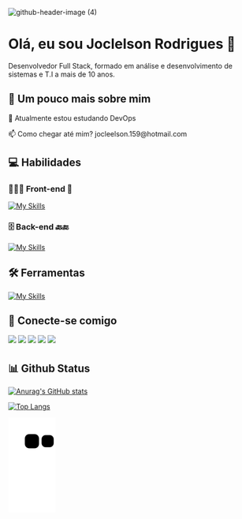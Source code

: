 ![github-header-image (4)](https://user-images.githubusercontent.com/104178622/184713903-2800febb-e6ac-401d-a6ba-c786d92d25a2.png)
# Olá, eu sou Joclelson Rodrigues 👋


Desenvolvedor Full Stack, formado em análise e desenvolvimento de sistemas e T.I a mais de 10 anos.

## 🚀 Um pouco mais sobre mim
<p>🧠 Atualmente estou estudando DevOps</p>
<p>📫 Como chegar até mim? jocleelson.159@hotmail.com</p>

## 💻 Habilidades

### 👨🏻‍💻 Front-end 📱
[![My Skills](https://skillicons.dev/icons?i=html,css,js,react,styledcomponents,bootstrap,materialui,jest)](https://skillicons.dev)

### 🗄️ Back-end 🔙🔚
[![My Skills](https://skillicons.dev/icons?i=ts,cs,nodejs,express,mysql,aws,firebase,git)](https://skillicons.dev)

## 🛠 Ferramentas
[![My Skills](https://skillicons.dev/icons?i=vscode,netlify,heroku,github,figma,ps,discord)](https://skillicons.dev)

## 🔗 Conecte-se comigo
<p>
<a href="https://joclelsonr.github.io/landingpage/"><img src="https://img.shields.io/badge/Blogger-FF5722?style=for-the-badge&logo=blogger&logoColor=white" style="margin-bottom: 4px;" height="30px" target="_blank"></a>
<a href="https://www.linkedin.com/in/joclelson-rodrigues-00327622b/"><img src="https://img.shields.io/badge/linkedin-%230077B5.svg?style=for-the-badge&logo=linkedin&logoColor=white" style="margin-bottom: 4px;" height="30px" target="_blank"></a>
<a href="https://www.facebook.com/joclelsonr"><img src="https://img.shields.io/badge/Facebook-%231877F2.svg?style=for-the-badge&logo=Facebook&logoColor=white" style="margin-bottom: 4px;" height="30px" target="_blank"></a>
<a href="https://www.instagram.com/joclelsonr"><img src="https://img.shields.io/badge/Instagram-%23E4405F.svg?style=for-the-badge&logo=Instagram&logoColor=white" style="margin-bottom: 4px;" height="30px" target="_blank"></a>
<a href="https://twitter.com/joclelsonr"><img src="https://img.shields.io/badge/Twitter-%231DA1F2.svg?style=for-the-badge&logo=Twitter&logoColor=white" style="margin-bottom: 4px;" height="30px" target="_blank"></a>
</p>

## 📊 Github Status

[![Anurag's GitHub stats](https://github-readme-stats.vercel.app/api?username=joclelsonr&count_private=true&theme=radical)](https://github.com/joclelsonr/github-readme-stats)

[![Top Langs](https://github-readme-stats.vercel.app/api/top-langs/?username=anuraghazra&layout=compact&theme=dracula)](https://github.com/joclelsonr/github-readme-stats)



![snake gif](https://github.com/Joclelsonr/Joclelsonr/blob/output/github-contribution-grid-snake.svg)
